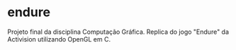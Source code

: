# endure
Projeto final da disciplina Computação Gráfica. Replica do jogo "Endure" da Activision utilizando OpenGL em C. 
